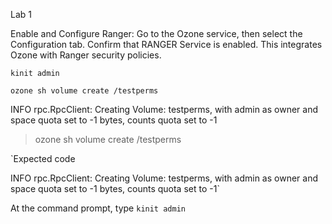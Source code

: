 Lab 1

Enable and Configure Ranger:
Go to the Ozone service, then select the Configuration tab.
Confirm that RANGER Service is enabled.
This integrates Ozone with Ranger security policies.



```console
kinit admin
``` 

```console
ozone sh volume create /testperms
``` 
INFO rpc.RpcClient: Creating Volume: testperms, with admin as owner and space quota set to -1 bytes, counts quota set to -1

> ozone sh volume create /testperms

`Expected code

INFO rpc.RpcClient: Creating Volume: testperms, with admin as owner and space quota set to -1 bytes, counts quota set to -1`

At the command prompt, type ```kinit admin```
